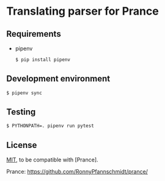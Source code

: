 # Translating parser for Prance #

## Requirements

* pipenv
  ```sh
  $ pip install pipenv
  ```

## Development environment ##

```sh
$ pipenv sync
```

## Testing ##

```sh
$ PYTHONPATH=. pipenv run pytest
```

## License ##

[MIT](LICENSE.txt), to be compatible with [Prance].

Prance: https://github.com/RonnyPfannschmidt/prance/
